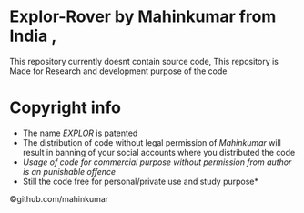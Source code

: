 # Explor-Rover by Mahinkumar from India ,

This repository currently doesnt contain source code,
This repository is Made for Research and development purpose of the code 

# Copyright info
 - The name *EXPLOR* is patented 
 - The distribution of code without legal permission of *Mahinkumar* will result in banning of your social 
   accounts where you distributed the code
 - *Usage of code for commercial purpose without permission from author is an punishable offence*
 - Still the code free for personal/private use and study purpose*
 
 ©github.com/mahinkumar
